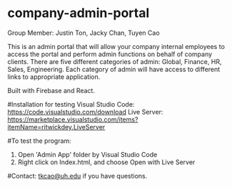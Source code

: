 # company-admin-portal

Group Member: Justin Ton, Jacky Chan, Tuyen Cao

This is an admin portal that will allow your company internal employees to access the portal and perform admin functions on behalf of company clients.
There are five different categories of admin: Global, Finance, HR, Sales, Engineering. Each category of admin will have access to different links to appropriate application.

Built with Firebase and React.

#Installation for testing
Visual Studio Code: https://code.visualstudio.com/download
Live Server: https://marketplace.visualstudio.com/items?itemName=ritwickdey.LiveServer

#To test the program:
1. Open 'Admin App' folder by Visual Studio Code
2. Right click on Index.html, and choose Open with Live Server


#Contact: tkcao@uh.edu if you have questions.
